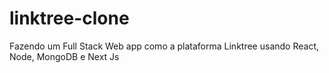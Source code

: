 # linktree-clone
Fazendo um Full Stack Web app como a plataforma Linktree usando React, Node, MongoDB e Next Js
